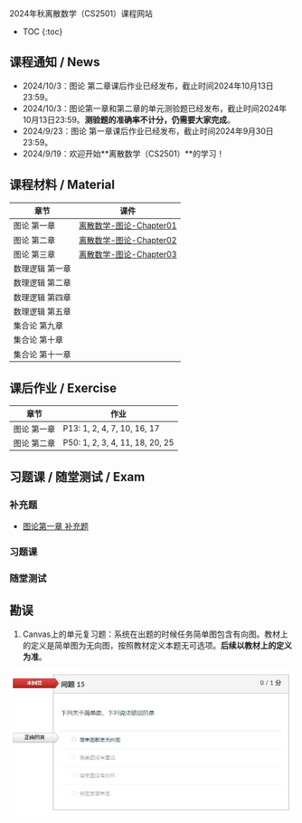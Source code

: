 <head>
    <script src="https://cdn.mathjax.org/mathjax/latest/MathJax.js?config=TeX-AMS-MML_HTMLorMML" type="text/javascript"></script>
    <script type="text/x-mathjax-config">
        MathJax.Hub.Config({
            tex2jax: {
            skipTags: ['script', 'noscript', 'style', 'textarea', 'pre'],
            inlineMath: [['$','$']]
            }
        });
    </script>
</head>
2024年秋离散数学（CS2501）课程网站

* TOC
{:toc}
## 课程通知 / News
- 2024/10/3：图论 第二章课后作业已经发布，截止时间2024年10月13日23:59。
- 2024/10/3：图论第一章和第二章的单元测验题已经发布，截止时间2024年10月13日23:59。**测验题的准确率不计分，仍需要大家完成**。
- 2024/9/23：图论 第一章课后作业已经发布，截止时间2024年9月30日23:59。
- 2024/9/19：欢迎开始**离散数学（CS2501）**的学习！

## 课程材料 / Material

| 章节            | 课件                                                         |
| --------------- | ------------------------------------------------------------ |
| 图论 第一章     | [离散数学-图论-Chapter01](./files/离散数学-图论-Chapter01.pdf) |
| 图论 第二章     | [离散数学-图论-Chapter02](./files/离散数学-图论-Chapter02.pdf) |
| 图论 第三章     | [离散数学-图论-Chapter03](./files/离散数学-图论-Chapter03.pdf) |
| 数理逻辑 第一章 |                                                              |
| 数理逻辑 第二章 |                                                              |
| 数理逻辑 第四章 |                                                              |
| 数理逻辑 第五章 |                                                              |
| 集合论 第九章   |                                                              |
| 集合论 第十章   |                                                              |
| 集合论 第十一章 |                                                              |

## 课后作业 / Exercise

| 章节        | 作业                            |
| ----------- | ------------------------------- |
| 图论 第一章 | P13: 1, 2, 4, 7, 10, 16, 17     |
| 图论 第二章 | P50: 1, 2, 3, 4, 11, 18, 20, 25 |

## 习题课 / 随堂测试 / Exam

### 补充题

- [图论第一章 补充题](./files/离散数学-图论-Chapter01-Exercises.pdf)

### 习题课

### 随堂测试

## 勘误

1. Canvas上的单元复习题：系统在出题的时候任务简单图包含有向图。教材上的定义是简单图为无向图，按照教材定义本题无可选项。**后续以教材上的定义为准**。

![image-20241003183156962](imgs/image-20241003183156962.png)
